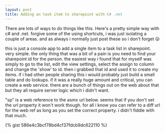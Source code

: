 ```yaml
---
layout: post
title: Adding an task item to sharepoint with C# .net
---
```


There are lots of ways to do things like this. Here's a pretty simple way with c# and .net. forgive some of the using shortcuts, i was just isolating a couple of areas. and as always i normally just post these so i don't forget 😛

this is just a console app to add a single item to a task list in sharepoint. very simple. the only thing that was a bit of a pain is you need to find your sharepoint id for the person. the easiest way i found that for myself was simply to go to the list, edit the view settings, select the assign to column and change the 'show' to id. then i grabbed that id and used it to create my items. if i had other people sharing this i would probably just build a small table and do lookups. if it was a really huge amount and critical, you can create a web service. there are a bunch of things out on the web about that but they all require server logic which i didn't want.

"sp" is a web reference to the asmx url below. seems that if you don't set the url property it won't work though. for all i know you can refer to a diff url for the web ref as long as you set the correct property. i didn't fiddle with that much.

{% gist 586e4c3bcf78bd4cf37fdcb9dc622110 %}
